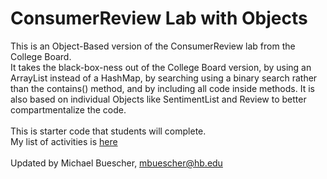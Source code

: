 # ConsumerReview Lab with Objects
This is an Object-Based version of the ConsumerReview lab from the College Board.\
It takes the black-box-ness out of the College Board version, by using an ArrayList instead of a HashMap, by searching using a binary search rather than the contains() method, and by including all code inside methods. It is also based on individual Objects like SentimentList and Review to better compartmentalize the code.\
\
This is starter code that students will complete. \
My list of activities is <a href="https://docs.google.com/document/d/16WpkOqSf3-6WR9vLl8oqlHNyLfSD2UaoFm2Jr_bm4BI/edit?usp=sharing" target="_blank">here</a>\
\
Updated by Michael Buescher, mbuescher@hb.edu
